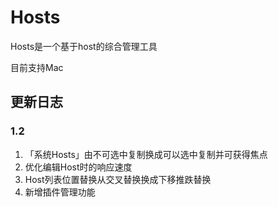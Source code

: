 # Hosts

Hosts是一个基于host的综合管理工具

目前支持Mac

## 更新日志
### 1.2
1. 「系统Hosts」由不可选中复制换成可以选中复制并可获得焦点
2. 优化编辑Host时的响应速度
3. Host列表位置替换从交叉替换换成下移推跌替换
4. 新增插件管理功能